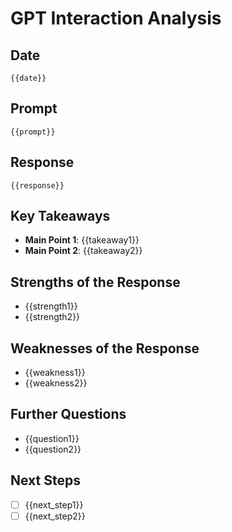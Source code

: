 # GPT Interaction Analysis

## Date
`{{date}}`

## Prompt
```
{{prompt}}
```

## Response
```
{{response}}
```

## Key Takeaways
- **Main Point 1**: {{takeaway1}}
- **Main Point 2**: {{takeaway2}}

## Strengths of the Response
- {{strength1}}
- {{strength2}}

## Weaknesses of the Response
- {{weakness1}}
- {{weakness2}}

## Further Questions
- {{question1}}
- {{question2}}

## Next Steps
- [ ] {{next_step1}}
- [ ] {{next_step2}}
